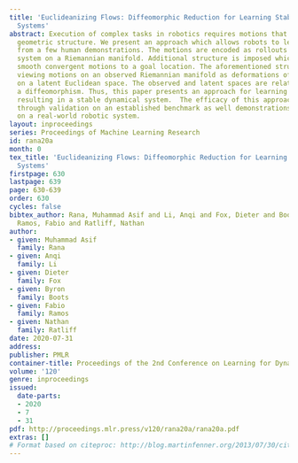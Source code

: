```yaml
---
title: 'Euclideanizing Flows: Diffeomorphic Reduction for Learning Stable Dynamical
  Systems'
abstract: Execution of complex tasks in robotics requires motions that have complex
  geometric structure. We present an approach which allows robots to learn such motions
  from a few human demonstrations. The motions are encoded as rollouts of a dynamical
  system on a Riemannian manifold. Additional structure is imposed which guarantees
  smooth convergent motions to a goal location. The aforementioned structure involves
  viewing motions on an observed Riemannian manifold as deformations of straight lines
  on a latent Euclidean space. The observed and latent spaces are related through
  a diffeomorphism. Thus, this paper presents an approach for learning flexible diffeomorphisms,
  resulting in a stable dynamical system.  The efficacy of this approach is demonstrated
  through validation on an established benchmark as well demonstrations collected
  on a real-world robotic system.
layout: inproceedings
series: Proceedings of Machine Learning Research
id: rana20a
month: 0
tex_title: 'Euclideanizing Flows: Diffeomorphic Reduction for Learning Stable Dynamical
  Systems'
firstpage: 630
lastpage: 639
page: 630-639
order: 630
cycles: false
bibtex_author: Rana, Muhammad Asif and Li, Anqi and Fox, Dieter and Boots, Byron and
  Ramos, Fabio and Ratliff, Nathan
author:
- given: Muhammad Asif
  family: Rana
- given: Anqi
  family: Li
- given: Dieter
  family: Fox
- given: Byron
  family: Boots
- given: Fabio
  family: Ramos
- given: Nathan
  family: Ratliff
date: 2020-07-31
address: 
publisher: PMLR
container-title: Proceedings of the 2nd Conference on Learning for Dynamics and Control
volume: '120'
genre: inproceedings
issued:
  date-parts:
  - 2020
  - 7
  - 31
pdf: http://proceedings.mlr.press/v120/rana20a/rana20a.pdf
extras: []
# Format based on citeproc: http://blog.martinfenner.org/2013/07/30/citeproc-yaml-for-bibliographies/
---
```

